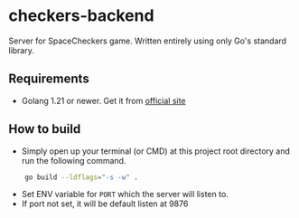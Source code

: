 # checkers-backend
Server for SpaceCheckers game. Written entirely using only Go's standard library.

## Requirements

- Golang 1.21 or newer. Get it from [official site](https://go.dev/dl/)


## How to build

- Simply open up your terminal (or CMD) at this project root directory and run the following command.

```bash
    go build --ldflags="-s -w" .
```
- Set ENV variable for `PORT` which the server will listen to.
- If port not set, it will be default listen at 9876

